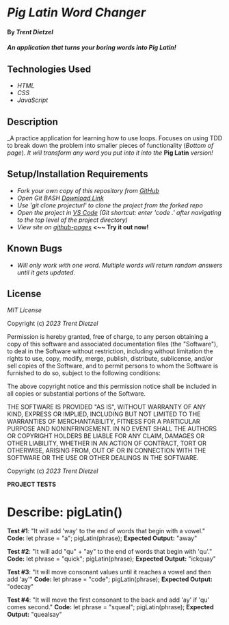 # _Pig Latin Word Changer_

#### By _**Trent Dietzel**_

#### _An application that turns your boring words into Pig Latin!_

## Technologies Used

* _HTML_
* _CSS_
* _JavaScript_

## Description

_A practice application for learning how to use loops. Focuses on using TDD to break down the problem into smaller pieces of functionality (*Bottom of page*). _It will transform any word you put into it into the_ __Pig Latin__ _version!_

## Setup/Installation Requirements

* _Fork your own copy of this repository from [GitHub](https://github.com/tdietzel22/Pig_Latin)_
* _Open Git BASH [Download Link](https://gitforwindows.org/)_
* _Use 'git clone projecturl' to clone the project from the forked repo_
* _Open the project in [VS Code](https://code.visualstudio.com/) (Git shortcut: enter 'code .' after navigating to the top level of the project directory)_
* _View site on [github-pages](https://tdietzel22.github.io/Pig_Latin/)_ __<~~ Try it out now!__

## Known Bugs

* _Will only work with one word. Multiple words will return random answers until it gets updated._

## License

_MIT License_

Copyright (c) _2023 Trent Dietzel_

Permission is hereby granted, free of charge, to any person obtaining a copy of this software and associated documentation files (the "Software"), to deal in the Software without restriction, including without limitation the rights to use, copy, modify, merge, publish, distribute, sublicense, and/or sell copies of the Software, and to permit persons to whom the Software is furnished to do so, subject to the following conditions:

The above copyright notice and this permission notice shall be included in all copies or substantial portions of the Software.

THE SOFTWARE IS PROVIDED "AS IS", WITHOUT WARRANTY OF ANY KIND, EXPRESS OR IMPLIED, INCLUDING BUT NOT LIMITED TO THE WARRANTIES OF MERCHANTABILITY, FITNESS FOR A PARTICULAR PURPOSE AND NONINFRINGEMENT. IN NO EVENT SHALL THE AUTHORS OR COPYRIGHT HOLDERS BE LIABLE FOR ANY CLAIM, DAMAGES OR OTHER LIABILITY, WHETHER IN AN ACTION OF CONTRACT, TORT OR OTHERWISE, ARISING FROM, OUT OF OR IN CONNECTION WITH THE SOFTWARE OR THE USE OR OTHER DEALINGS IN THE SOFTWARE.

Copyright (c) _2023 Trent Dietzel_


__PROJECT TESTS__

# Describe: pigLatin()

__Test #1__: "It will add 'way' to the end of words that begin with a vowel."
__Code:__
let phrase = "a";
pigLatin(phrase);
__Expected Output:__ "away"

__Test #2__: "It will add "qu" + "ay" to the end of words that begin with 'qu'."
__Code:__
let phrase = "quick";
pigLatin(phrase);
__Expected Output:__ "ickquay"

__Test #3__: "It will move consonant values until it reaches a vowel and then add 'ay'"
__Code:__
let phrase = "code";
pigLatin(phrase);
__Expected Output:__ "odecay"

__Test #4__: "It will move the first consonant to the back and add 'ay' if 'qu' comes second."
__Code:__
let phrase = "squeal";
pigLatin(phrase);
__Expected Output:__ "quealsay"